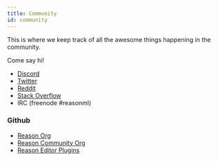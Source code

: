 ```yaml
---
title: Community
id: community
---
```


This is where we keep track of all the awesome things happening in the community.

Come say hi!

- [Discord](https://discord.gg/reasonml)
- [Twitter](https://twitter.com/reasonml)
- [Reddit](https://www.reddit.com/r/reasonml/)
- [Stack Overflow](http://stackoverflow.com/questions/tagged/reason)
- IRC (freenode #reasonml)

### Github

- [Reason Org](https://github.com/reasonml)
- [Reason Community Org](https://github.com/reasonml-community)
- [Reason Editor Plugins](https://github.com/reasonml-editor)
